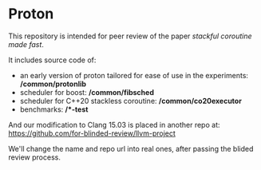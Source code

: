# Proton

This repository is intended for peer review of the paper _stackful coroutine made fast_. 

It includes source code of:
* an early version of proton tailored for ease of use in the experiments: **/common/protonlib**
* scheduler for boost: **/common/fibsched**
* scheduler for C++20 stackless coroutine: **/common/co20executor**
* benchmarks: **/*-test**

And our modification to Clang 15.03 is placed in another repo at: https://github.com/for-blinded-review/llvm-project

We'll change the name and repo url into real ones, after passing the blided review process.
